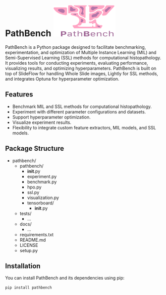 # PathBench <img src="PathBench-logo-gecentreerd.png" alt="PathBench Logo" width="200" height="100">

PathBench is a Python package designed to facilitate benchmarking, experimentation, and optimization of Multiple Instance Learning (MIL) and Semi-Supervised Learning (SSL) methods for computational histopathology. It provides tools for conducting experiments, evaluating performance, visualizing results, and optimizing hyperparameters. PathBench is built on top of SlideFlow for handling Whole Slide images, Lightly for SSL methods, and integrates Optuna for hyperparameter optimization.

## Features

- Benchmark MIL and SSL methods for computational histopathology.
- Experiment with different parameter configurations and datasets.
- Support hyperparameter optimization.
- Visualize experiment results.
- Flexibility to integrate custom feature extractors, MIL models, and SSL models.

## Package Structure

- pathbench/
  - pathbench/
    - __init__.py
    - experiment.py
    - benchmark.py
    - hpo.py
    - ssl.py
    - visualization.py
    - tensorboard/
      - __init__.py
  - tests/
    - ...
  - docs/
    - ...
  - requirements.txt
  - README.md
  - LICENSE
  - setup.py

## Installation

You can install PathBench and its dependencies using pip:

```bash
pip install pathbench
